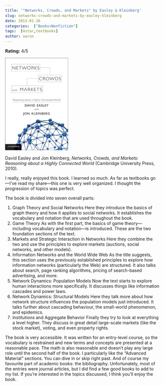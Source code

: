 ```yaml
---
title: '"Networks, Crowds, and Markets" by Easley & Kleinberg'
slug: networks-crowds-and-markets-by-easley-kleinberg
date: 2013-01-26
categories:  ["Books>Nonfiction"]
tags:  [4star,textbooks]
author: aaron
---
```


**Rating:** 4/5

![Networks, Crowds, and Markets](cover-205x300.jpg)

David Easley and Jon Kleinberg, *Networks, Crowds, and Markets: Reasoning about a Highly Connected World* (Cambridge University Press, 2010).

I really, really enjoyed this book. I learned so much. As far as textbooks go—I’ve read my share—this one is very well organized. I thought the progression of topics was perfect.

The book is divided into seven overall parts:

1. Graph Theory and Social Networks
 Here they introduce the basics of graph theory and how it applies to social networks. It establishes the vocabulary and notation that are used throughout the book.
2. Game Theory
 As with the first part, the basics of game theory—including vocabulary and notation—is introduced. These are the two foundation sections of the text.
3. Markets and Strategic Interaction in Networks
 Here they combine the two and use the principles to explore markets (auctions, social networks, and other models).
4. Information Networks and the World Wide Web
 As the title suggests, this section uses the previously established principles to explore how information networks (particularly the Web) are structured. It also talks about search, page ranking algorithms, pricing of search-based advertising, and more.
5. Network Dynamics: Population Models
 Now the text starts to explore human interactions more specifically. It discusses things like information cascades and power laws.
6. Network Dynamics: Structural Models
 Here they talk more about how network structure influences the population models just introduced. It talks further about cascading behaviour, the small-world phenomenon, and epidemics.
7. Institutions and Aggregate Behavior
 Finally they try to look at everything a level higher. They discuss in great detail large-scale markets (like the stock market), voting, and even property rights.

The book is very accessible. It was written for an entry-level course, so the vocabulary is restrained and new terms and concepts are presented at a reasonable pace. The math is also reasonable and doesn’t play any large role until the second half of the book. I particularly like the “Advanced Material” sections. You can dive in or skip right past. And of course my favourite part of academic books: the bibliography. Unfortunately, most of the entries were journal articles, but I did find a few good books to add to my list. If you’re interested in the topics discussed, I think you’ll enjoy the book.
